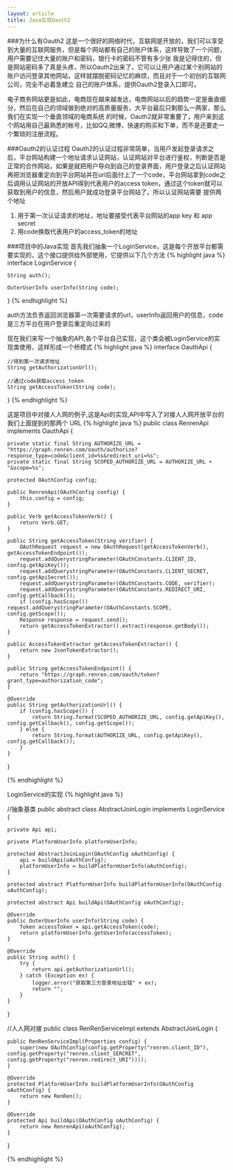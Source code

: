```yaml
---
layout: article
title: Java实现Oauth2
---
```


###为什么有Oauth2
这是一个很好的网络时代，互联网是开放的，我们可以享受到大量的互联网服务，但是每个网站都有自己的账户体系，这样导致了一个问题，用户需要记住大量的账户和密码，银行卡的密码不管有多少张
我是记得住的，但是网站密码多了真是头疼，所以Oauth2出来了，它可以让用户通过某个别网站的账户访问登录其他网站，这样就摆脱密码记忆的麻烦，而且对于一个初创的互联网公司，完全不必着急建立
自己的账户体系，提供Oauth2登录入口即可。

电子商务网站更是如此，电商现在越来越发达，电商网站以后的趋势一定是垂直细分，然后在自己的领域做到绝对的高质量服务，大平台最后只剩那么一两家，那么我们在实现一个垂直领域的电商系统
的时候，Oauth2就非常重要了，用户来到这个网站用自己最熟悉的帐号，比如QQ,微博，快速的购买和下单，而不是还要走一个繁琐的注册流程。

###Oauth2的认证过程
Oauth2的认证过程非常简单，当用户发起登录请求之后，平台网站构建一个地址请求认证网站，认证网站对平台进行鉴权，判断是否是正常的合作网站，如果是就把用户导向到自己的登录界面，用户登录之后认证网站
再把浏览器重定向到平台网站并在url后面付上了一个code，平台网站拿到code之后调用认证网站的开放API得到代表用户的access token，通过这个token就可以获取到用户的信息，然后用户就成功登录平台网站了。所以认证网站需要
提供两个地址

1. 用于第一次认证请求的地址，地址要接受代表平台网站的app key 和 app secret
2. 用code换取代表用户的access_token的地址


###项目中的Java实现
首先我们抽象一个LoginService，这是每个开放平台都需要实现的，这个接口提供给外部使用，它提供以下几个方法
{% highlight java    %}
interface LoginService {

    String auth();

    OuterUserInfo userInfo(String code);
}
{% endhighlight %}

auth方法负责返回浏览器第一次需要请求的url，userInfo返回用户的信息，code是三方平台在用户登录后重定向过来的


现在我们来写一个抽象的API,各个平台自己实现，这个类会被LoginService的实现类使用，这样形成一个桥模式
{% highlight java    %}
interface OauthApi {

    //得到第一次请求地址
    String getAuthorizationUrl();

    //通过code获取access_token
    String getAccessToken(String code);
}
{% endhighlight %}


这是项目中对接人人网的例子,这是Api的实现,API中写入了对接人人网开放平台的我们上面提到的那两个 URL
{% highlight java %}
public class RenrenApi implements OauthApi {

    private static final String AUTHORIZE_URL = "https://graph.renren.com/oauth/authorize?response_type=code&client_id=%s&redirect_uri=%s";
    private static final String SCOPED_AUTHORIZE_URL = AUTHORIZE_URL + "&scope=%s";

    protected OAuthConfig config;

    public RenrenApi(OAuthConfig config) {
        this.config = config;
    }

    public Verb getAccessTokenVerb() {
        return Verb.GET;
    }

    public String getAccessToken(String verifier) {
        OAuthRequest request = new OAuthRequest(getAccessTokenVerb(), getAccessTokenEndpoint());
        request.addQuerystringParameter(OAuthConstants.CLIENT_ID, config.getApiKey());
        request.addQuerystringParameter(OAuthConstants.CLIENT_SECRET, config.getApiSecret());
        request.addQuerystringParameter(OAuthConstants.CODE, verifier);
        request.addQuerystringParameter(OAuthConstants.REDIRECT_URI, config.getCallback());
        if (config.hasScope()) request.addQuerystringParameter(OAuthConstants.SCOPE, config.getScope());
        Response response = request.send();
        return getAccessTokenExtractor().extract(response.getBody());
    }

    public AccessTokenExtractor getAccessTokenExtractor() {
        return new JsonTokenExtractor();
    }

    public String getAccessTokenEndpoint() {
        return "https://graph.renren.com/oauth/token?grant_type=authorization_code";
    }

    @Override
    public String getAuthorizationUrl() {
        if (config.hasScope()) {
            return String.format(SCOPED_AUTHORIZE_URL, config.getApiKey(), config.getCallback(), config.getScope());
        } else {
            return String.format(AUTHORIZE_URL, config.getApiKey(), config.getCallback());
        }
    }

}

{% endhighlight %}

LoginService的实现
{% highlight java %}

//抽象基类
public abstract class AbstractJoinLogin implements LoginService {

    private Api api;

    private PlatformUserInfo platformUserInfo;

    protected AbstractJoinLogin(OAuthConfig oAuthConfig) {
        api = buildApi(oAuthConfig);
        platformUserInfo = buildPlatformUserInfo(oAuthConfig);
    }

    protected abstract PlatformUserInfo buildPlatformUserInfo(OAuthConfig oAuthConfig);

    protected abstract Api buildApi(OAuthConfig oAuthConfig);

    @Override
    public OuterUserInfo userInfo(String code) {
        Token accessToken = api.getAccessToken(code);
        return platformUserInfo.getUserInfo(accessToken);
    }

    @Override
    public String auth() {
        try {
            return api.getAuthorizationUrl();
        } catch (Exception ex) {
            logger.error("获取第三方登录地址出错" + ex);
            return "";
        }
    }
}

//人人网对接
public class RenRenServiceImpl extends AbstractJoinLogin {

    public RenRenServiceImpl(Properties config) {
        super(new OAuthConfig(config.getProperty("renren.client_ID"), config.getProperty("renren.client_SERCRET", config.getProperty("renren.redirect_URI"))));
    }

    @Override
    protected PlatformUserInfo buildPlatformUserInfo(OAuthConfig oAuthConfig) {
        return new RenRen();
    }

    @Override
    protected Api buildApi(OAuthConfig oAuthConfig) {
        return new RenrenApi(oAuthConfig);
    }

}

{% endhighlight %}


